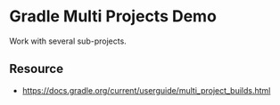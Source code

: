 Gradle Multi Projects Demo
=======================

Work with several sub-projects.

Resource
--------

- <https://docs.gradle.org/current/userguide/multi_project_builds.html>